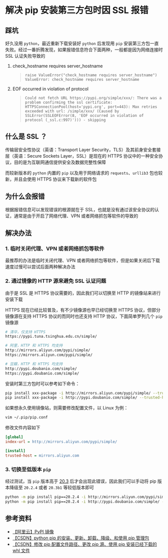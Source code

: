 # 解决 pip 安装第三方包时因 SSL 报错


## 踩坑

好久没用 `python`，最近重新下载安装好 `python` 后发现用 `pip` 安装第三方包一直失败。经过一番折腾发现，如果报错信息符合下面两种，一般都是因为网络连接时 SSL 认证失败导致的

1. check_hostname requires server_hostname

    > `raise ValueError("check_hostname requires server_hostname")`
    > `ValueError: check_hostname requires server_hostname`

2. EOF occurred in violation of protocol

    > `Could not fetch URL https://pypi.org/simple/xxx/: There was a problem confirming the ssl certificate: HTTPSConnectionPool(host='pypi.org', port=443): Max retries exceeded with url: /simple/xxx/ (Caused by SSLError(SSLEOFError(8, 'EOF occurred in violation of protocol (_ssl.c:997)'))) - skipping`

## 什么是 SSL ？

传输层安全性协议（英语：Transport Layer Security，TLS）及其前身安全套接层（英语：Secure Sockets Layer，SSL）是现在的 HTTPS 协议中的一种安全协议，目的是为互联网通信提供安全及数据完整性保障

而较新版本的 `python` 内置的 `pip` 以及用于网络请求的 `requests`、`urllib3` 包也较新，并且会使用 HTTPS 协议来下载新的软件包

## 为什么会报错

根据报错信息可以发现错误的根源就在于 SSL，也就是没有通过该安全协议的认证，通常是由于开启了网络代理、VPN 或者网络抓包等软件的导致的

## 解决办法

### 1. 临时关闭代理、VPN 或者网络抓包等软件

最推荐的办法是临时关闭代理、VPN 或者网络抓包等软件，但是如果关闭后下载速度过慢可以尝试后面两种解决办法

### 2. 通过镜像的 HTTP 源来避免 SSL 认证问题

由于是 SSL 是 HTTPS 协议需要的，因此我们可以切换至 HTTP 的镜像站来进行安装下载

HTTPS 现在已经比较普及，有不少镜像源也早已经切换至 HTTPS 协议，但部分镜像源在支持 HTTPS 协议的而同时也还支持 HTTP 协议，下面简单罗列几个 `pip` 镜像源

```bash
# 清华，仅支持 HTTPS
https://pypi.tuna.tsinghua.edu.cn/simple/

# 阿里，HTTP 和 HTTPS 均支持
http://mirrors.aliyun.com/pypi/simple/
https://mirrors.aliyun.com/pypi/simple/

# 豆瓣，HTTP 和 HTTPS 均支持
http://pypi.doubanio.com/simple/
https://pypi.doubanio.com/simple/
```

安装时第三方包时可以参考如下命令：

```bash
pip install xxx-package -i http://mirrors.aliyun.com/pypi/simple/ --trusted-host mirrors.aliyun.com
pip install xxx-package -i http://pypi.doubanio.com/simple/ --trusted-host pypi.doubanio.com
```

如果想永久使用镜像站，则需要修改配置文件，以 Linux 为例：

```bash
vim ~/.pip/pip.conf
```

修改文件内容如下

```ini
[global]
index-url = http://mirrors.aliyun.com/pypi/simple/

[install]
trusted-host = mirrors.aliyun.com
```

### 3. 切换至低版本 `pip`

经过测试，当 `pip` 版本高于 [20.3](https://pypi.org/project/pip/20.3/#history) 后才会出现此错误，因此我们可以手动将 pip 版本降级至 `20.2.4` 或者 `20.3b1` 等较低版本即可

```bash
python -m pip install pip==20.2.4 -i http://mirrors.aliyun.com/pypi/simple/ --trusted-host mirrors.aliyun.com
python -m pip install pip==20.2.4 -i http://pypi.doubanio.com/simple/ --trusted-host pypi.doubanio.com
```

## 参考资料

- [【阿里云】PyPI 镜像](https://developer.aliyun.com/mirror/pypi)
- [【CSDN】python pip 的安装、更新、卸载、降级、和使用 pip 管理包](https://blog.csdn.net/tz_zs/article/details/87939977)
- [【CSDN】修改 pip 配置文件路径、更改 pip 源、使用 pip 安装已经下载的 whl 文件](https://blog.csdn.net/ykun089/article/details/106057952)

